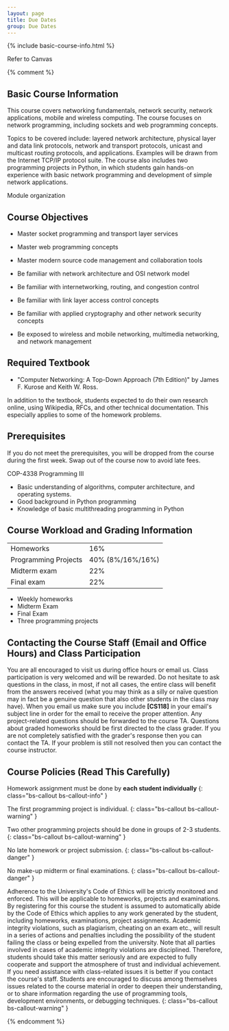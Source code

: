 ```yaml
---
layout: page
title: Due Dates
group: Due Dates
---
```


{% include basic-course-info.html %}

Refer to Canvas

{% comment %}


## Basic Course Information

This course covers networking fundamentals, network security, network applications, mobile and wireless computing.
The course focuses on network programming, including sockets and web programming concepts.
<!-- This course provides an introduction to fundamental concepts in the design and implementation of computer communication networks, their protocols, and applications. -->
Topics to be covered include: layered network architecture, physical layer and data link protocols, network and transport protocols, unicast and multicast routing protocols, and applications.
Examples will be drawn from the Internet TCP/IP protocol suite.
The course also includes two programming projects in Python, in which students gain hands-on experience with basic network programming and development of simple network applications.

Module organization

## Course Objectives

- Master socket programming and transport layer services

- Master web programming concepts

- Master modern source code management and collaboration tools

- Be familiar with network architecture and OSI network model

- Be familiar with internetworking, routing, and congestion control

- Be familiar with link layer access control concepts

- Be familiar with applied cryptography and other network security concepts

- Be exposed to wireless and mobile networking, multimedia networking, and network management

## Required Textbook

- "Computer Networking: A Top-Down Approach (7th Edition)" by James F. Kurose and Keith W. Ross.

In addition to the textbook, students expected to do their own research online, using Wikipedia, RFCs, and other technical documentation.  This especially applies to some of the homework problems.

## Prerequisites

If you do not meet the prerequisites, you will be dropped from the course during the first week.
Swap out of the course now to avoid late fees.

COP-4338 Programming III

- Basic understanding of algorithms, computer architecture, and operating systems.
- Good background in Python programming
- Knowledge of basic multithreading programming in Python

## Course Workload and Grading Information

<div class="col-xs-12 col-sm-4 pull-right figure">
  <table class="table table-striped table-hover table-bordered">
    <tr>
      <td>Homeworks</td>
      <td>16%</td>
    </tr>
    <tr>
      <td>Programming Projects</td>
      <td>40% (8%/16%/16%)</td>
    </tr>
    <tr>
      <td>Midterm exam</td>
      <td>22%</td>
    </tr>
    <tr>
      <td>Final exam</td>
      <td>22%</td>
    </tr>
  </table>
</div>

- Weekly homeworks
- Midterm Exam
- Final Exam
- Three programming projects

<div class="row">
</div>

## Contacting the Course Staff (Email and Office Hours) and Class Participation

You are all encouraged to visit us during office hours or email us. Class participation is very welcomed and will be rewarded.  Do not hesitate to ask questions in the class, in most, if not all cases, the entire class will benefit from the answers received (what you may think as a silly or naïve question may in fact be a genuine question that also other students in the class may have).  When you email us make sure you include **[CS118]** in your email's subject line in order for the email to receive the proper attention.  Any project-related questions should be forwarded to the course TA.  Questions about graded homeworks should be first directed to the class grader.  If you are not completely satisfied with the grader's response then you can contact the TA. If your problem is still not resolved then you can contact the course instructor.

## Course Policies **(Read This Carefully)** 

Homework assignment must be done by **each student individually**
{: class="bs-callout bs-callout-info" }

The first programming project is individual.
{: class="bs-callout bs-callout-warning" }

Two other programming projects should be done in groups of 2-3 students.
{: class="bs-callout bs-callout-warning" }

No late homework or project submission.
{: class="bs-callout bs-callout-danger" }

No make-up midterm or final examinations.
{: class="bs-callout bs-callout-danger" }

Adherence to the University's Code of Ethics will be strictly monitored and enforced.  This will be applicable to homeworks, projects and examinations.  By registering for this course the student is assumed to automatically abide by the Code of Ethics which applies to any work generated by the student, including homeworks, examinations, project assignments.  Academic integrity violations, such as plagiarism, cheating on an exam etc., will result in a series of actions and penalties including the possibility of the student failing the class or being expelled from the university.  Note that all parties involved in cases of academic integrity violations are disciplined.  Therefore, students should take this matter seriously and are expected to fully cooperate and support the atmosphere of trust and individual achievement.  If you need assistance with class-related issues it is better if you contact the course's staff.  Students are encouraged to discuss among themselves issues related to the course material in order to deepen their understanding, or to share information regarding the use of programming tools, development environments, or debugging techniques.
{: class="bs-callout bs-callout-warning" }

{% endcomment %}
